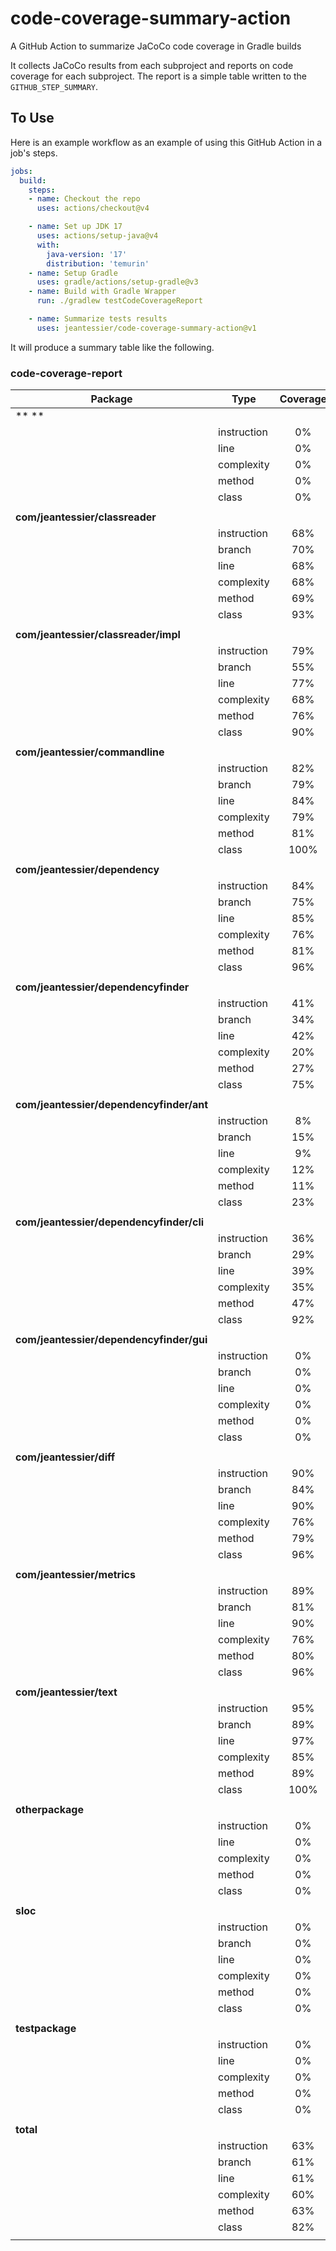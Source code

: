 # code-coverage-summary-action

A GitHub Action to summarize JaCoCo code coverage in Gradle builds

It collects JaCoCo results from each subproject and reports on code coverage for
each subproject.  The report is a simple table written to the
`GITHUB_STEP_SUMMARY`.

## To Use

Here is an example workflow as an example of using this GitHub Action in a job's
steps.

```yaml
jobs:
  build:
    steps:
    - name: Checkout the repo
      uses: actions/checkout@v4

    - name: Set up JDK 17
      uses: actions/setup-java@v4
      with:
        java-version: '17'
        distribution: 'temurin'
    - name: Setup Gradle
      uses: gradle/actions/setup-gradle@v3
    - name: Build with Gradle Wrapper
      run: ./gradlew testCodeCoverageReport

    - name: Summarize tests results
      uses: jeantessier/code-coverage-summary-action@v1
```

It will produce a summary table like the following.

### code-coverage-report

| Package                                  | Type        | Coverage | Covered | Total | Missed  |
|------------------------------------------|-------------|:--------:|:-------:|:-----:|:-------:|
| ** **                                    |             |          |         |       |         |
|                                          | instruction |    0%    |    0    |  73   |  _73_   |
|                                          | line        |    0%    |    0    |  25   |  _25_   |
|                                          | complexity  |    0%    |    0    |  21   |  _21_   |
|                                          | method      |    0%    |    0    |  21   |  _21_   |
|                                          | class       |    0%    |    0    |  10   |  _10_   |
|                                          |             |          |         |       |         |
| **com/jeantessier/classreader**          |             |          |         |       |         |
|                                          | instruction |   68%    |  9768   | 14252 | _4484_  |
|                                          | branch      |   70%    |   495   |  707  |  _212_  |
|                                          | line        |   68%    |  2186   | 3206  | _1020_  |
|                                          | complexity  |   68%    |   863   | 1263  |  _400_  |
|                                          | method      |   69%    |   622   |  899  |  _277_  |
|                                          | class       |   93%    |   61    |  65   |   _4_   |
|                                          |             |          |         |       |         |
| **com/jeantessier/classreader/impl**     |             |          |         |       |         |
|                                          | instruction |   79%    |  11407  | 14301 | _2894_  |
|                                          | branch      |   55%    |   381   |  684  |  _303_  |
|                                          | line        |   77%    |  2485   | 3187  |  _702_  |
|                                          | complexity  |   68%    |  1045   | 1521  |  _476_  |
|                                          | method      |   76%    |   880   | 1151  |  _271_  |
|                                          | class       |   90%    |   205   |  226  |  _21_   |
|                                          |             |          |         |       |         |
| **com/jeantessier/commandline**          |             |          |         |       |         |
|                                          | instruction |   82%    |  1304   | 1572  |  _268_  |
|                                          | branch      |   79%    |   54    |  68   |  _14_   |
|                                          | line        |   84%    |   331   |  393  |  _62_   |
|                                          | complexity  |   79%    |   160   |  202  |  _42_   |
|                                          | method      |   81%    |   137   |  168  |  _31_   |
|                                          | class       |   100%   |   18    |  18   |   _0_   |
|                                          |             |          |         |       |         |
| **com/jeantessier/dependency**           |             |          |         |       |         |
|                                          | instruction |   84%    |  7486   | 8869  | _1383_  |
|                                          | branch      |   75%    |   487   |  645  |  _158_  |
|                                          | line        |   85%    |  1768   | 2079  |  _311_  |
|                                          | complexity  |   76%    |   798   | 1043  |  _245_  |
|                                          | method      |   81%    |   582   |  717  |  _135_  |
|                                          | class       |   96%    |   60    |  62   |   _2_   |
|                                          |             |          |         |       |         |
| **com/jeantessier/dependencyfinder**     |             |          |         |       |         |
|                                          | instruction |   41%    |   187   |  447  |  _260_  |
|                                          | branch      |   34%    |   11    |  32   |  _21_   |
|                                          | line        |   42%    |   56    |  131  |  _75_   |
|                                          | complexity  |   20%    |   14    |  67   |  _53_   |
|                                          | method      |   27%    |   14    |  51   |  _37_   |
|                                          | class       |   75%    |    3    |   4   |   _1_   |
|                                          |             |          |         |       |         |
| **com/jeantessier/dependencyfinder/ant** |             |          |         |       |         |
|                                          | instruction |    8%    |   559   | 6238  | _5679_  |
|                                          | branch      |   15%    |   68    |  451  |  _383_  |
|                                          | line        |    9%    |   171   | 1725  | _1554_  |
|                                          | complexity  |   12%    |   93    |  763  |  _670_  |
|                                          | method      |   11%    |   61    |  537  |  _476_  |
|                                          | class       |   23%    |    3    |  13   |  _10_   |
|                                          |             |          |         |       |         |
| **com/jeantessier/dependencyfinder/cli** |             |          |         |       |         |
|                                          | instruction |   36%    |  2344   | 6425  | _4081_  |
|                                          | branch      |   29%    |   112   |  377  |  _265_  |
|                                          | line        |   39%    |   521   | 1320  |  _799_  |
|                                          | complexity  |   35%    |   161   |  450  |  _289_  |
|                                          | method      |   47%    |   123   |  261  |  _138_  |
|                                          | class       |   92%    |   24    |  26   |   _2_   |
|                                          |             |          |         |       |         |
| **com/jeantessier/dependencyfinder/gui** |             |          |         |       |         |
|                                          | instruction |    0%    |    0    | 7143  | _7143_  |
|                                          | branch      |    0%    |    0    |  147  |  _147_  |
|                                          | line        |    0%    |    0    | 1723  | _1723_  |
|                                          | complexity  |    0%    |    0    |  288  |  _288_  |
|                                          | method      |    0%    |    0    |  212  |  _212_  |
|                                          | class       |    0%    |    0    |  30   |  _30_   |
|                                          |             |          |         |       |         |
| **com/jeantessier/diff**                 |             |          |         |       |         |
|                                          | instruction |   90%    |  5452   | 6013  |  _561_  |
|                                          | branch      |   84%    |   607   |  722  |  _115_  |
|                                          | line        |   90%    |  1104   | 1216  |  _112_  |
|                                          | complexity  |   76%    |   497   |  653  |  _156_  |
|                                          | method      |   79%    |   232   |  292  |  _60_   |
|                                          | class       |   96%    |   25    |  26   |   _1_   |
|                                          |             |          |         |       |         |
| **com/jeantessier/metrics**              |             |          |         |       |         |
|                                          | instruction |   89%    |  9621   | 10739 | _1118_  |
|                                          | branch      |   81%    |   608   |  743  |  _135_  |
|                                          | line        |   90%    |  2062   | 2282  |  _220_  |
|                                          | complexity  |   76%    |   757   |  991  |  _234_  |
|                                          | method      |   80%    |   459   |  567  |  _108_  |
|                                          | class       |   96%    |   32    |  33   |   _1_   |
|                                          |             |          |         |       |         |
| **com/jeantessier/text**                 |             |          |         |       |         |
|                                          | instruction |   95%    |   550   |  573  |  _23_   |
|                                          | branch      |   89%    |   41    |  46   |   _5_   |
|                                          | line        |   97%    |   135   |  139  |   _4_   |
|                                          | complexity  |   85%    |   60    |  70   |  _10_   |
|                                          | method      |   89%    |   42    |  47   |   _5_   |
|                                          | class       |   100%   |    5    |   5   |   _0_   |
|                                          |             |          |         |       |         |
| **otherpackage**                         |             |          |         |       |         |
|                                          | instruction |    0%    |    0    |  19   |  _19_   |
|                                          | line        |    0%    |    0    |   8   |   _8_   |
|                                          | complexity  |    0%    |    0    |   5   |   _5_   |
|                                          | method      |    0%    |    0    |   5   |   _5_   |
|                                          | class       |    0%    |    0    |   3   |   _3_   |
|                                          |             |          |         |       |         |
| **sloc**                                 |             |          |         |       |         |
|                                          | instruction |    0%    |    0    |  39   |  _39_   |
|                                          | branch      |    0%    |    0    |   6   |   _6_   |
|                                          | line        |    0%    |    0    |  18   |  _18_   |
|                                          | complexity  |    0%    |    0    |  10   |  _10_   |
|                                          | method      |    0%    |    0    |   5   |   _5_   |
|                                          | class       |    0%    |    0    |   3   |   _3_   |
|                                          |             |          |         |       |         |
| **testpackage**                          |             |          |         |       |         |
|                                          | instruction |    0%    |    0    |  50   |  _50_   |
|                                          | line        |    0%    |    0    |  22   |  _22_   |
|                                          | complexity  |    0%    |    0    |  11   |  _11_   |
|                                          | method      |    0%    |    0    |  11   |  _11_   |
|                                          | class       |    0%    |    0    |   5   |   _5_   |
|                                          |             |          |         |       |         |
| **total**                                |             |          |         |       |         |
|                                          | instruction |   63%    |  48678  | 76753 | _28075_ |
|                                          | branch      |   61%    |  2864   | 4628  | _1764_  |
|                                          | line        |   61%    |  10819  | 17474 | _6655_  |
|                                          | complexity  |   60%    |  4448   | 7358  | _2910_  |
|                                          | method      |   63%    |  3152   | 4944  | _1792_  |
|                                          | class       |   82%    |   436   |  529  |  _93_   |
|                                          |             |          |         |       |         |
